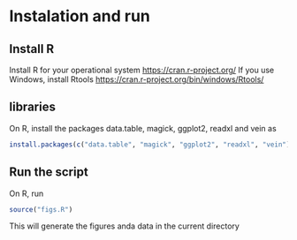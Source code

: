 # Instalation and run

## Install R

Install R for your operational system https://cran.r-project.org/
If you use Windows, install Rtools https://cran.r-project.org/bin/windows/Rtools/

## libraries

On R, install the packages data.table, magick, ggplot2, readxl and vein as


```r
install.packages(c("data.table", "magick", "ggplot2", "readxl", "vein"))
```

## Run the script

On R, run

```r
source("figs.R")
```

This will generate the figures anda data in the current directory 